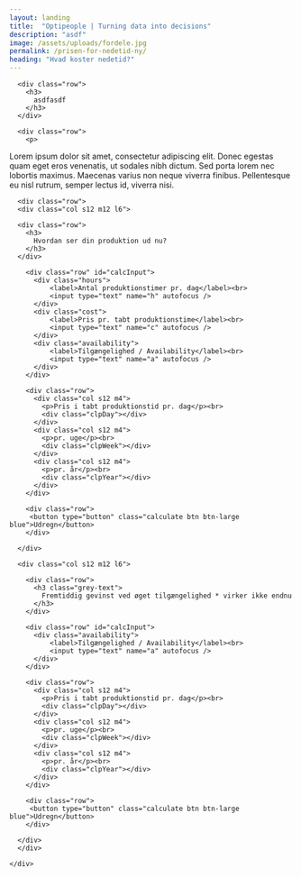 ```yaml
---
layout: landing
title:  "Optipeople | Turning data into decisions"
description: "asdf"
image: /assets/uploads/fordele.jpg
permalink: /prisen-for-nedetid-ny/
heading: "Hvad koster nedetid?"
---
```




  <section class="scrollspy" id="calculator">
    <div class="container">

      <div class="row">
        <h3>
          asdfasdf
        </h3>
      </div>

      <div class="row">
        <p>
Lorem ipsum dolor sit amet, consectetur adipiscing elit. Donec egestas quam eget eros venenatis, ut sodales nibh dictum. Sed porta lorem nec lobortis maximus. Maecenas varius non neque viverra finibus. Pellentesque eu nisl rutrum, semper lectus id, viverra nisi.
        </p>
      </div>

      <div class="row">
      <div class="col s12 m12 l6">

      <div class="row">
        <h3>
          Hvordan ser din produktion ud nu?
        </h3>
      </div>

        <div class="row" id="calcInput">
          <div class="hours">
              <label>Antal produktionstimer pr. dag</label><br>
              <input type="text" name="h" autofocus />
          </div>
          <div class="cost">
              <label>Pris pr. tabt produktionstime</label><br>
              <input type="text" name="c" autofocus />
          </div>
          <div class="availability">
              <label>Tilgængelighed / Availability</label><br>
              <input type="text" name="a" autofocus />
          </div>
        </div>

        <div class="row">
          <div class="col s12 m4">
            <p>Pris i tabt produktionstid pr. dag</p><br>
            <div class="clpDay"></div>
          </div>
          <div class="col s12 m4">
            <p>pr. uge</p><br>
            <div class="clpWeek"></div>
          </div>
          <div class="col s12 m4">
            <p>pr. år</p><br>
            <div class="clpYear"></div>
          </div>
        </div>

        <div class="row">
         <button type="button" class="calculate btn btn-large blue">Udregn</button>
        </div>

      </div>

      <div class="col s12 m12 l6">

        <div class="row">
          <h3 class="grey-text">
            Fremtiddig gevinst ved øget tilgængelighed * virker ikke endnu
          </h3>
        </div>

        <div class="row" id="calcInput">
          <div class="availability">
              <label>Tilgængelighed / Availability</label><br>
              <input type="text" name="a" autofocus />
          </div>
        </div>

        <div class="row">
          <div class="col s12 m4">
            <p>Pris i tabt produktionstid pr. dag</p><br>
            <div class="clpDay"></div>
          </div>
          <div class="col s12 m4">
            <p>pr. uge</p><br>
            <div class="clpWeek"></div>
          </div>
          <div class="col s12 m4">
            <p>pr. år</p><br>
            <div class="clpYear"></div>
          </div>
        </div>

        <div class="row">
         <button type="button" class="calculate btn btn-large blue">Udregn</button>
        </div>

      </div>
      </div>

    </div>
  </section>
